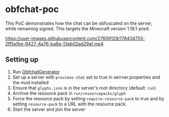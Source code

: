 # obfchat-poc

This PoC demonstrates how the chat can be obfuscated on the server, while remaining signed.
This targets the Minecraft version 1.19.1-pre4.

https://user-images.githubusercontent.com/27609129/178434755-2ff5efbe-9427-4a76-ba8a-13eb02ad29af.mp4

## Setting up

1. Run [ObfchatGenerator](src/test/java/dev/cubxity/mods/obfchat/gen/ObfchatGenerator.java)
2. Set up a server with `previews-chat` set to true in serrver.properties and the mod installed
3. Ensure that `glyphs.json` is in the server's root directory (default: `run`)
4. Archive the resource pack in `run/resourcepacks/glyph`
5. Force the resource pack by setting `require-resource-pack` to true and by setting `resource-pack` to a URL with the
   resource pack.
6. Start the server and join the server
